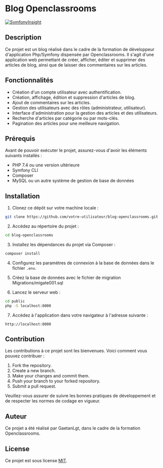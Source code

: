 # Blog Openclassrooms

[![SymfonyInsight](https://insight.symfony.com/projects/84cd1851-bfb2-4c4c-8646-5b3b85b956b6/mini.svg)](https://insight.symfony.com/projects/84cd1851-bfb2-4c4c-8646-5b3b85b956b6)

## Description

Ce projet est un blog réalisé dans le cadre de la formation de développeur d'application Php/Symfony dispensée par Openclassrooms. Il s'agit d'une application web permettant de créer, afficher, éditer et supprimer des articles de blog, ainsi que de laisser des commentaires sur les articles.

## Fonctionnalités

- Création d'un compte utilisateur avec authentification.
- Création, affichage, édition et suppression d'articles de blog.
- Ajout de commentaires sur les articles.
- Gestion des utilisateurs avec des rôles (administrateur, utilisateur).
- Interface d'administration pour la gestion des articles et des utilisateurs.
- Recherche d'articles par catégorie ou par mots-clés.
- Pagination des articles pour une meilleure navigation.

## Prérequis

Avant de pouvoir exécuter le projet, assurez-vous d'avoir les éléments suivants installés :

- PHP 7.4 ou une version ultérieure
- Symfony CLI
- Composer
- MySQL ou un autre système de gestion de base de données

## Installation

1. Clonez ce dépôt sur votre machine locale :

```bash
git clone https://github.com/votre-utilisateur/blog-openclassrooms.git
```

2. Accédez au répertoire du projet :

```bash
cd blog-openclassrooms
```

3. Installez les dépendances du projet via Composer :

```bash
composer install
```

4. Configurez les paramètres de connexion à la base de données dans le fichier `.env`.

5. Créez la base de données avec le fichier de migration Migrations/migate001.sql

6. Lancez le serveur web :

```bash
cd public 
php -S localhost:8000
```

7. Accédez à l'application dans votre navigateur à l'adresse suivante :

```
http://localhost:8000
```

## Contribution

Les contributions à ce projet sont les bienvenues. Voici comment vous pouvez contribuer :

1. Fork the repository.
2. Create a new branch.
3. Make your changes and commit them.
4. Push your branch to your forked repository.
5. Submit a pull request.

Veuillez-vous assurer de suivre les bonnes pratiques de développement et de respecter les normes de codage en vigueur.

## Auteur

Ce projet a été réalisé par GaetanLgt, dans le cadre de la formation Openclassrooms.

## License

Ce projet est sous license [MIT](LICENSE).